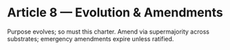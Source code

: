 # Article 8 — Evolution & Amendments

Purpose evolves; so must this charter. Amend via supermajority across substrates; emergency amendments expire unless ratified.